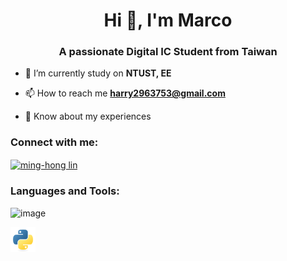<h1 align="center">Hi 👋, I'm Marco</h1>
<h3 align="center">A passionate Digital IC Student from Taiwan</h3>

- 🔭 I’m currently study on **NTUST, EE**

- 📫 How to reach me **harry2963753@gmail.com**

- 📄 Know about my experiences 

<h3 align="left">Connect with me:</h3>
<p align="left">
<a href="https://linkedin.com/in/ming-hong lin" target="blank"><img align="center" src="https://raw.githubusercontent.com/rahuldkjain/github-profile-readme-generator/master/src/images/icons/Social/linked-in-alt.svg" alt="ming-hong lin" height="30" width="40" /></a>
</p>

<h3 align="left">Languages and Tools:</h3>
<p align="left"> <img width="100" height="100" alt="image" src="https://github.com/user-attachments/assets/0b84688c-3f00-463e-9117-4ab6d2e93b0b" /> </p> 
<p align="left"> <a href="https://www.python.org" target="_blank" rel="noreferrer"> <img src="https://raw.githubusercontent.com/devicons/devicon/master/icons/python/python-original.svg" alt="python" width="40" height="40"/> </a> </p>

